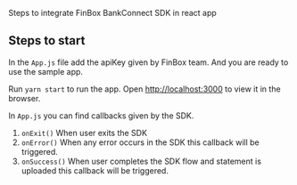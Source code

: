 Steps to integrate FinBox BankConnect SDK in react app

## Steps to start

In the `App.js` file add the apiKey given by FinBox team. And you are ready to use the sample app.

Run `yarn start` to run the app. Open [http://localhost:3000](http://localhost:3000) to view it in the browser.

In `App.js` you can find callbacks given by the SDK.

1. `onExit()` When user exits the SDK 
2. `onError()` When any error occurs in the SDK this callback will be triggered.
3. `onSuccess()` When user completes the SDK flow and statement is uploaded this callback will be triggered.